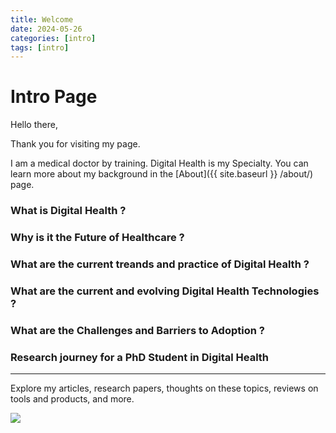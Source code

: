 ```yaml
---
title: Welcome
date: 2024-05-26
categories: [intro]
tags: [intro]
---
```


# Intro Page

Hello there,

Thank you for visiting my page.

I am a medical doctor by training. Digital Health is my Specialty. You can learn more about my background in the [About]({{ site.baseurl }} /about/) page.

### What is Digital Health ?

### Why is it the Future of Healthcare ?

### What are the current treands and practice of Digital Health ?

### What are the current and evolving Digital Health Technologies ?

### What are the Challenges and Barriers to Adoption ?

### Research journey for a PhD Student in Digital Health

---

Explore my articles, research papers, thoughts on these topics, reviews on tools and products, and more.

![](https://nextcloud.th-deg.de/s/qMayTW55TRKwqAw/download/DALL%C2%B7E%202024-05-26%2014.24.09%20-%20A%20simple,%20vector%20graphic%20logo%20representing%20a%20Medical%20Doctor%20specializing%20in%20digital%20health,%20research,%20and%20education.%20The%20logo%20features%20a%20minimalist%20de.webp)
